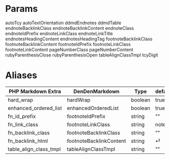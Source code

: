 # Params

autoTcy
autoTextOrientation
ddmdEndnotes
ddmdTable
endnoteBacklinkClass
endnoteBacklinkContent
endnoteClass
endnoteIdPrefix
endnoteLinkClass
endnoteLinkTitle
endnotesHeadingContent
endnotesHeadingTag
footnoteBacklinkClass
footnoteBacklinkContent
footnoteIdPrefix
footnoteLinkClass
footnoteLinkContent
pageNumberClass
pageNumberContent
rubyParenthesisClose
rubyParenthesisOpen
tableAlignClassTmpl
tcyDigit


# Aliases

| PHP Markdown Extra | DenDenMarkdown | Type | default |
| --- | --- | --- | --- |
| hard_wrap | hardWrap | boolean | true |
| enhanced_ordered_list | enhancedOrderedList | boolean | true |
| fn_id_prefix | footnoteIdPrefix | string | "" |
| fn_link_class | footnoteLinkClass | string | noteref |
| fn_backlink_class | footnoteBacklinkClass | string | "" |
| fn_backlink_html | footnoteBacklinkContent | string | &#9166; |
| table_align_class_tmpl | tableAlignClassTmpl | string | "" |
